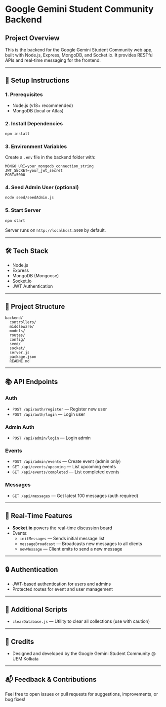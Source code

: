 # Google Gemini Student Community Backend

## Project Overview
This is the backend for the Google Gemini Student Community web app, built with Node.js, Express, MongoDB, and Socket.io. It provides RESTful APIs and real-time messaging for the frontend.

---

## 🚀 Setup Instructions

### 1. Prerequisites
- Node.js (v18+ recommended)
- MongoDB (local or Atlas)

### 2. Install Dependencies
```sh
npm install
```

### 3. Environment Variables
Create a `.env` file in the backend folder with:
```
MONGO_URI=your_mongodb_connection_string
JWT_SECRET=your_jwt_secret
PORT=5000
```

### 4. Seed Admin User (optional)
```sh
node seed/seedAdmin.js
```

### 5. Start Server
```sh
npm start
```
Server runs on `http://localhost:5000` by default.

---

## 🛠️ Tech Stack
- Node.js
- Express
- MongoDB (Mongoose)
- Socket.io
- JWT Authentication

---

## 📁 Project Structure
```
backend/
  controllers/
  middleware/
  models/
  routes/
  config/
  seed/
  socket/
  server.js
  package.json
  README.md
```

---

## 📚 API Endpoints

### Auth
- `POST /api/auth/register` — Register new user
- `POST /api/auth/login` — Login user

### Admin Auth
- `POST /api/admin/login` — Login admin

### Events
- `POST /api/admin/events` — Create event (admin only)
- `GET /api/events/upcoming` — List upcoming events
- `GET /api/events/completed` — List completed events

### Messages
- `GET /api/messages` — Get latest 100 messages (auth required)


---

## 🔌 Real-Time Features
- **Socket.io** powers the real-time discussion board
- Events:
  - `initMessages` — Sends initial message list
  - `messageBroadcast` — Broadcasts new messages to all clients
  - `newMessage` — Client emits to send a new message

---

## 🔒 Authentication
- JWT-based authentication for users and admins
- Protected routes for event and user management

---

## 📝 Additional Scripts
- `clearDatabase.js` — Utility to clear all collections (use with caution)

---

## 👏 Credits
- Designed and developed by the Google Gemini Student Community @ UEM Kolkata

---

## 📬 Feedback & Contributions
Feel free to open issues or pull requests for suggestions, improvements, or bug fixes!
